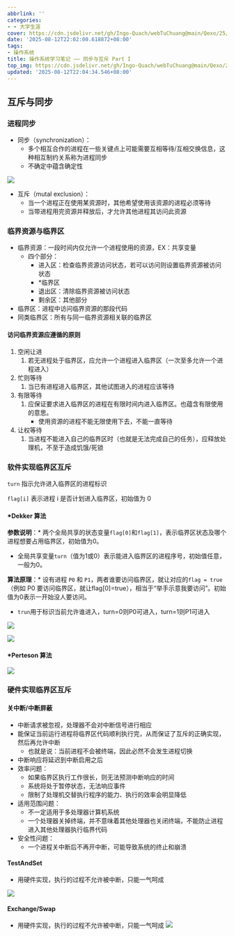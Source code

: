 ```yaml
---
abbrlink: ''
categories:
- - 大学生涯
cover: https://cdn.jsdelivr.net/gh/Ingo-Quach/webTuChuang@main/Qexo/25/8/OS同步与互斥part1_703c6c3906a2a55fc008a9e563ca802b.png
date: '2025-08-12T22:02:00.618872+08:00'
tags:
- 操作系统
title: 操作系统学习笔记 —— 同步与互斥 Part I
top_img: https://cdn.jsdelivr.net/gh/Ingo-Quach/webTuChuang@main/Qexo/25/8/OS同步与互斥part1_703c6c3906a2a55fc008a9e563ca802b.png
updated: '2025-08-12T22:04:34.546+08:00'
---
```

## 互斥与同步

### 进程同步

* 同步（synchronization）：
  * 多个相互合作的进程在一些关键点上可能需要互相等待/互相交换信息，这种相互制约关系称为进程同步
  * 不确定中蕴含确定性

![](https://cdn.jsdelivr.net/gh/Ingo-Quach/webTuChuang@main/Qexo/25/8/进程同步_a6e42be65493c088d7b12f6c8e108f3b.png)

* 互斥（mutal exclusion）：
  * 当一个进程正在使用某资源时，其他希望使用该资源的进程必须等待
  * 当带进程用完资源并释放后，才允许其他进程其访问此资源

### 临界资源与临界区

* 临界资源：一段时间内仅允许一个进程使用的资源，EX：共享变量
  * 四个部分：
    * 进入区：检查临界资源访问状态，若可以访问则设置临界资源被访问状态
    * \*临界区
    * 退出区：清除临界资源被访问状态
    * 剩余区：其他部分
* 临界区：进程中访问临界资源的那段代码
* 同类临界区：所有与同一临界资源相关联的临界区

#### 访问临界资源应遵循的原则

1. 空闲让进
   1. 若无进程处于临界区，应允许一个进程进入临界区（一次至多允许一个进程进入）
2. 忙则等待
   1. 当已有进程进入临界区，其他试图进入的进程应该等待
3. 有限等待
   1. 应保证要求进入临界区的进程在有限时间内进入临界区。也蕴含有限使用的意思。
      * 使用资源的进程不能无限使用下去，不能一直等待
4. 让权等待
   1. 当进程不能进入自己的临界区时（也就是无法完成自己的任务），应释放处理机，不至于造成饥饿/死锁

### 软件实现临界区互斥

`turn` 指示允许进入临界区的进程标识

`flag[i]` 表示进程 i 是否计划进入临界区，初始值为 0

#### \*Dekker 算法

**参数说明**：* 两个全局共享的状态变量`flag[0]`和`flag[1]`，表示临界区状态及哪个进程想要占用临界区，初始值为0。

* 全局共享变量`turn`（值为1或0）表示能进入临界区的进程序号，初始值任意，一般为0。

**算法原理**：* 设有进程 `P0` 和 `P1`，两者谁要访问临界区，就让对应的`flag = true`（例如 P0 要访问临界区，就让flag[0]=true），相当于“举手示意我要访问”。初始值为0表示一开始没人要访问。

* `trun`用于标识当前允许谁进入，turn=0则P0可进入，turn=1则P1可进入

![](https://cdn.jsdelivr.net/gh/Ingo-Quach/webTuChuang@main/Qexo/25/8/Dekker%20%E7%AE%97%E6%B3%95%20Part%20I_1bb6e2d8502a6d3658c2c3a3dbd1c487.png)


![](https://cdn.jsdelivr.net/gh/Ingo-Quach/webTuChuang@main/Qexo/25/8/Dekker%E7%AE%97%E6%B3%95%20Part%20II_8fc390c86c10bbf7b680f099974551a6.png)

#### \*Perteson 算法

![](https://cdn.jsdelivr.net/gh/Ingo-Quach/webTuChuang@main/Qexo/25/8/Perteson%20%E7%AE%97%E6%B3%95_0eaf0d9048c33e2be3e4ce088e20e58f.png)

### 硬件实现临界区互斥

#### 关中断/中断屏蔽

* 中断请求被忽视，处理器不会对中断信号进行相应
* 能保证当前运行进程将临界区代码顺利执行完，从而保证了互斥的正确实现，然后再允许中断
  * 也就是说：当前进程不会被终端，因此必然不会发生进程切换
* 中断响应将延迟到中断启用之后
* 效率问题：
  * 如果临界区执行工作很长，则无法预测中断响应的时间
  * 系统将处于暂停状态，无法响应事件
  * 限制了处理机交替执行程序的能力、执行的效率会明显降低
* 适用范围问题：
  * 不一定适用于多处理器计算机系统
  * 一个处理器关掉终端，并不意味着其他处理器也关闭终端，不能防止进程进入其他处理器执行临界代码
* 安全性问题：
  * 一个进程关中断后不再开中断，可能导致系统的终止和崩溃

#### TestAndSet

* 用硬件实现，执行的过程不允许被中断，只能一气呵成

![](https://cdn.jsdelivr.net/gh/Ingo-Quach/webTuChuang@main/Qexo/25/8/TestAndSet_53a501c8744977aa39a9d9408a8fefc3.png)

#### Exchange/Swap

* 用硬件实现，执行的过程不允许被中断，只能一气呵成
  ![](https://cdn.jsdelivr.net/gh/Ingo-Quach/webTuChuang@main/Qexo/25/8/Exchange&Swap_b6a562f49409de234d8225ae63219946.png)
